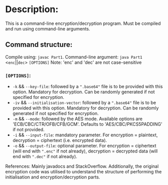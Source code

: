 # Description:
This is a command-line encryption/decryption program. Must be compiled and run using command-line arguments.

## Command structure:
Compile using: `javac Part1`. 
Command-line argument: `java Part1 ` <`enc`||`dec`>  `[OPTIONS]`
Note: 'enc' and 'dec' are not case-sensitive

### `[OPTIONS]`:
 - `-k` && `--key-file`: followed by a `".base64"` file is to be provided with this option. Mandatory for decryption. 
    Can be randomly generated if not specified for encryption.
 - `-iv` && `--initialisation-vector`: followed by a `".base64"` file is to be provided with this option. Mandatory for decryption. 
    Can be randomly generated if not specified for encryption.
 - `-m` && `--mode`: followed by the AES mode. Available options are 'ECB/CBC/CTR/OFB/CFB/GCM'. 
    Defaults to 'AES/CBC/PKCS5PADDING' if not provided.
 - `-i` && `--input-file`: mandatory parameter. For encryption = plaintext, decryption = ciphertext (i.e. encrypted data).
 - `-o` && `--output-file`: optional parameter. For encryption = ciphertext (will end with `".enc"` if not already), 
    decryption = decrypted data (will end with `".dec"` if not already).

References: Mainly javadocs and StackOverflow. Additionally, the original encryption code was utilised to understand 
the structure of performing the initialisation and encryption/decryption parts.
